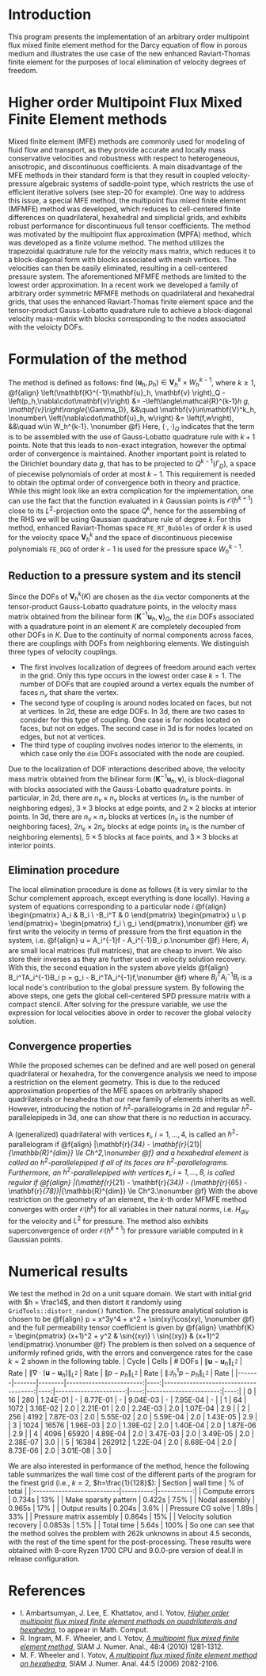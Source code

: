 

# Introduction
This program presents the implementation of an arbitrary order multipoint flux mixed finite element method for the Darcy equation of flow in porous medium and illustrates the use case of the new enhanced Raviart-Thomas finite element for the purposes of local elimination of velocity degrees of freedom.

# Higher order Multipoint Flux Mixed Finite Element methods
Mixed finite element (MFE) methods are commonly used for modeling of fluid flow and transport, as they provide accurate and locally mass conservative velocities and robustness with respect to heterogeneous, anisotropic, and discontinuous coefficients. A main disadvantage of the MFE methods in their standard form is that they result in coupled velocity-pressure algebraic systems of saddle-point type, which restricts the use of efficient iterative solvers (see step-20 for example). One way to address this issue, a special MFE method, the multipoint flux mixed finite  element (MFMFE) method was developed, which reduces to cell-centered finite differences on quadrilateral, hexahedral and simplicial grids, and exhibits robust performance for discontinuous full tensor coefficients. The method was motivated by the multipoint flux approximation (MPFA) method, which was developed as a finite volume method. The method utilizes the trapezoidal quadrature rule for the velocity mass matrix, which reduces it to a block-diagonal form with blocks associated with mesh vertices. The velocities can then be easily eliminated, resulting in a cell-centered pressure system. The aforementioned MFMFE methods are limited to the lowest order approximation. In a recent work we developed a family of arbitrary order symmetric MFMFE methods on quadrilateral and hexahedral grids, that uses the enhanced Raviart-Thomas finite element space and the tensor-product Gauss-Lobatto quadrature rule to achieve a block-diagonal velocity mass-matrix with blocks corresponding to the nodes associated with the veloicty DOFs.

# Formulation of the method
The method is defined as follows: find $(\mathbf{u}_h,p_h) \in \mathbf{V}^k_h\times
W^{k-1}_h$, where $k\ge 1$, 
@f{align}
\left(\mathbf{K}^{-1}\mathbf{u}_h, \mathbf{v} \right)_Q -\left(p_h,\nabla\cdot\mathbf{v}\right) &= -\left\langle\mathcal{R}^{k-1}_h g, \mathbf{v}\right\rangle_{\Gamma_D}, &&\quad \mathbf{v}\in\mathbf{V}^k_h, \nonumber\\
\left(\nabla\cdot\mathbf{u}_h, w\right) &= \left(f,w\right), &&\quad w\in W_h^{k-1}. \nonumber
@f}
Here, $(\cdot,\cdot)_Q$ indicates that the term is to be assembled with the use of Gauss-Lobatto quadrature rule with $k+1$ points. Note that this leads to non-exact integration, however the optimal order of convergence is maintained. Another important point is related to the Dirichlet boundary data $g$, that has to be projected to $Q^{k-1}(\Gamma_D)$, a space of piecewise polynomials of order at most $k-1$. This requirement is needed to obtain the optimal order of convergence both in theory and practice. While this might look like an extra complication for the implementation, one can use the fact that the function evaluated in $k$ Gaussian points is $\mathcal{O}(h^{k+1})$ close to its $L^2$-projection onto the space $Q^k$, hence for the assembling of the RHS we will be using Gaussian quadrature rule of degree $k$. For this method, enhanced Raviart-Thomas space <code>FE_RT_Bubbles</code> of order $k$ is used for the velocity space $\mathbf{V}^k_h$ and the space of discontinuous piecewise polynomials <code>FE_DGQ</code> of order $k-1$ is used for the pressure space $W_h^{k-1}$.

## Reduction to a pressure system and its stencil
Since the DOFs of $\mathbf{V}_h^k(K)$ are chosen as the `dim` vector components at the tensor-product Gauss-Lobatto quadrature points, in the velocity mass matrix obtained from the bilinear form $(\mathbf{K}^{-1} \mathbf{u}_h,\mathbf{v})_Q$, the `dim` DOFs associated with a quadrature point in an element $K$ are completely decoupled from other DOFs in $K$. Due to the continuity of normal components across faces, there are couplings with DOFs from neighboring elements. We distinguish three types of velocity couplings. 

 - The first involves localization of degrees of freedom around each vertex in the grid. Only this type occurs in the lowest order case $k=1$. The number of DOFs that are coupled around a vertex equals the number of faces $n_v$ that share the vertex.  
 - The second type of coupling is around nodes located on faces, but not at vertices. In 2d, these are edge DOFs. In 3d, there are two cases to consider for this type of coupling. One case is for nodes located on faces, but not on edges. The second case in 3d is for nodes located on edges, but not at vertices.
 - The third type of coupling involves nodes interior to the elements, in which case only the `dim` DOFs associated with the node are coupled. 

Due to the localization of DOF interactions described above, the velocity mass matrix obtained from the bilinear form $(\mathbf{K}^{-1} \mathbf{u}_h,\mathbf{v})$, is block-diagonal with blocks associated with the Gauss-Lobatto quadrature points. In particular, in 2d, there are $n_v \times n_v$ blocks at vertices ($n_v$ is the number of neighboring edges), $3 \times 3$ blocks at edge points, and $2 \times 2$ blocks at interior points. In 3d, there are $n_v \times n_v$ blocks at vertices ($n_v$ is the number of neighboring faces), $2n_e \times 2n_e$ blocks
at edge points ($n_e$ is the number of neighboring elements), $5 \times 5$ blocks at face points, and $3 \times 3$ blocks at interior points.

## Elimination procedure
The local elimination procedure is done as follows (it is very similar to the Schur complement approach, except everything is done locally). Having a system of equations corresponding to a particular node $i$
@f{align}
\begin{pmatrix}
	A_i & B_i \\ 
	-B_i^T  & 0
\end{pmatrix} 
\begin{pmatrix}
u \\ p
\end{pmatrix}=
\begin{pmatrix}
f_i \\ g_i
\end{pmatrix},\nonumber
@f}
we first write the velocity in terms of pressure from the first equation in the system, i.e.
@f{align} 
u = A_i^{-1}f - A_i^{-1}B_i p.\nonumber
@f}
Here, $A_i$ are small local matrices (full matrices), that are cheap to invert. We also store their inverses as they are further used in velocity solution recovery. With this, the second equation in the system above yields
@f{align}
B_i^TA_i^{-1}B_i p = g_i - B_i^TA_i^{-1}f,\nonumber
@f} 
where $B_i^TA_i^{-1}B_i$ is a local node's contribution to the global pressure system.
By following the above steps, one gets the global cell-centered SPD pressure matrix with a compact stencil. After solving for the pressure variable, we use the expression for local velocities above in order to recover the global velocity solution.

## Convergence properties
While the proposed schemes can be defined and are well posed on general quadrilateral or hexahedra, for the convergence analysis we need to impose a restriction on the element geometry. This is due to the reduced approximation properties of the MFE spaces on arbitrarily shaped quadrilaterals or hexahedra that our new family of elements inherits as well. However, introducing the notion of $h^2$-parallelograms in 2d and regular $h^2$-parallelepipeds in 3d, one can show that there is no reduction in accuracy. 

A (generalized) quadrilateral with vertices $\mathbf{r}_i$, $i=1,\dots,4$,
is called an $h^2$-parallelogram if
@f{align}
|\mathbf{r}_{34} - \mathbf{r}_{21}|_{\mathbb{R}^{dim}} \le Ch^2,\nonumber
@f} 
and a hexahedral element is called an $h^2$-parallelepiped if all of its faces are $h^2$-parallelograms. Furthermore, an $h^2$-parallelepiped with vertices $\mathbf{r}_i,\, i=1,\dots,8$, is called regular if
@f{align}
|(\mathbf{r}_{21} - \mathbf{r}_{34}) - (\mathbf{r}_{65} - \mathbf{r}_{78})|_{\mathbb{R}^{dim}} \le Ch^3.\nonumber
@f}
With the above restriction on the geometry of an element, the $k$-th order MFMFE method converges with order $\mathcal{O}(h^{k})$ for all variables in their natural norms, i.e. $H_{div}$ for the velocity and $L^2$ for pressure. The method also exhibits superconvergence of order $\mathcal{O}(h^{k+1})$ for pressure variable computed in $k$ Gaussian points.

# Numerical results
We test the method in 2d on a unit square domain. We start with initial grid with $h = \frac14$, and then distort it randomly using <code>GridTools::distort_random()</code> function. The pressure analytical solution is chosen to be
@f{align}
p = x^3y^4 + x^2 + \sin(xy)\cos(xy), \nonumber
@f}
and the full permeability tensor coefficient is given by
@f{align}
\mathbf{K} = 
\begin{pmatrix}
	(x+1)^2 + y^2 & \sin{(xy)} \\ 
	\sin{(xy)}	  & (x+1)^2
\end{pmatrix}.\nonumber
@f}
The problem is then solved on a sequence of uniformly refined grids, with the errors and convergence rates for the case $k=2$ shown in the following table.
| Cycle | Cells | # DOFs |  $\|\mathbf{u} - \mathbf{u}_h\|_{L^2}$  | Rate |  $\|\nabla\cdot(\mathbf{u} - \mathbf{u}_h)\|_{L^2}$  | Rate | $\|p - p_h\|_{L^2}$ | Rate | $\|\mathcal{Q}_h^{1}p - p_h\|_{L^2}$ | Rate |
|-------|-------|--------|------------------------:|----:|-------------------------------------:|----:|----------------------:|----:|-----------------------:|----:|
| 0     | 16    | 280    | 1.24E-01                | -   | 8.77E-01                             | -   | 9.04E-03              | -   | 7.95E-04               | -   |
| 1     | 64    | 1072   | 3.16E-02                | 2.0 | 2.21E-01                             | 2.0 | 2.24E-03              | 2.0 | 1.07E-04               | 2.9 |
| 2     | 256   | 4192   | 7.87E-03                | 2.0 | 5.55E-02                             | 2.0 | 5.59E-04              | 2.0 | 1.43E-05               | 2.9 |
| 3     | 1024  | 16576  | 1.96E-03                | 2.0 | 1.39E-02                             | 2.0 | 1.40E-04              | 2.0 | 1.87E-06               | 2.9 |
| 4     | 4096  | 65920  | 4.89E-04                | 2.0 | 3.47E-03                             | 2.0 | 3.49E-05              | 2.0 | 2.38E-07               | 3.0 |
| 5     | 16384 | 262912 | 1.22E-04                | 2.0 | 8.68E-04                             | 2.0 | 8.73E-06              | 2.0 | 3.01E-08               | 3.0 |

We are also interested in performance of the method, hence the following table summarizes the wall time cost of the different parts of the program for the finest grid (i.e., $k=2$,  $h=\frac{1}{128}$):
| Section                    | wall time | % of total |
|:---------------------------|----------:|-----------:|
| Compute errors             |    0.734s |        13% |
| Make sparsity pattern      |    0.422s |       7.5% |
| Nodal assembly             |    0.965s |        17% |
| Output results             |    0.204s |       3.6% |
| Pressure CG solve          |     1.89s |        33% |
| Pressure matrix assembly   |    0.864s |        15% |
| Velocity solution recovery |   0.0853s |       1.5% |
| Total time                 |     5.64s |       100% |
So one can see that the method solves the problem with 262k unknowns in about 4.5 seconds, with the rest of the time spent for the post-processing. These results were obtained with 8-core Ryzen 1700 CPU and 9.0.0-pre version of deal.II in release configuration.
# References
- I. Ambartsumyan, J. Lee, E. Khattatov, and I. Yotov, <i><a href="https://arxiv.org/abs/1710.06742">Higher order multipoint flux mixed finite 
element methods on quadrilaterals and hexahedra</a></i>, to appear in Math. Comput.
- R. Ingram, M. F. Wheeler, and I. Yotov, <i><a href="http://www.math.pitt.edu/~yotov/research/publications/mfmfe.pdf"> A multipoint 
flux mixed finite element method</a></i>, SIAM J. Numer. Anal., 48:4 (2010) 1281-1312.
- M. F. Wheeler and I. Yotov, <i><a href="http://www.math.pitt.edu/~yotov/research/publications/mfmfe3D.pdf"> A multipoint 
flux mixed finite element method on hexahedra</a></i>, SIAM J. Numer. Anal. 44:5 (2006) 2082-2106.